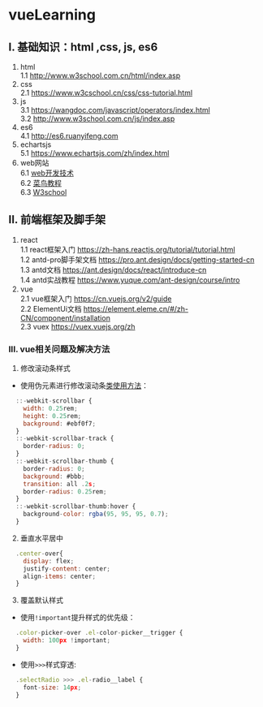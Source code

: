 # vueLearning
##  I. 基础知识：html ,css, js, es6
1. html  
1.1 <a href="http://www.w3school.com.cn/html/index.asp" target="_blank">http://www.w3school.com.cn/html/index.asp</a>   
2. css  
2.1 <a href="https://www.w3cschool.cn/css/css-tutorial.html" target="_blank">https://www.w3cschool.cn/css/css-tutorial.html</a>   
3. js  
3.1 <a href="https://wangdoc.com/javascript/operators/index.html" target="_blank">https://wangdoc.com/javascript/operators/index.html</a>   
3.2 <a href="http://www.w3school.com.cn/js/index.asp" target="_blank">http://www.w3school.com.cn/js/index.asp</a>   
4. es6  
4.1 <a href="http://es6.ruanyifeng.com" target="_blank">http://es6.ruanyifeng.com</a>  
5. echartsjs  
5.1 <a href="https://www.echartsjs.com/zh/index.html" target="_blank">https://www.echartsjs.com/zh/index.html</a>  
6. web网站  
6.1 [web开发技术](https://developer.mozilla.org/zh-CN/docs/Web)  
6.2 [菜鸟教程](https://www.runoob.com/)  
6.3 [W3school](https://www.w3school.com.cn/)  
## II. 前端框架及脚手架
1. react  
1.1 react框架入门 <a href="https://zh-hans.reactjs.org/tutorial/tutorial.html" target="_blank">https://zh-hans.reactjs.org/tutorial/tutorial.html</a>  
1.2 antd-pro脚手架文档 <a href="https://pro.ant.design/docs/getting-started-cn" target="_blank">https://pro.ant.design/docs/getting-started-cn</a>  
1.3 antd文档 <a href="https://ant.design/docs/react/introduce-cn" target="_blank">https://ant.design/docs/react/introduce-cn</a>  
1.4 antd实战教程 <a href="https://www.yuque.com/ant-design/course/intro" target="_blank">https://www.yuque.com/ant-design/course/intro</a>  
2. vue  
2.1 vue框架入门 <a href="https://cn.vuejs.org/v2/guide" target="_blank">https://cn.vuejs.org/v2/guide</a>  
2.2 ElementUi文档 <a href="https://element.eleme.cn/#/zh-CN/component/installation" target="_blank">https://element.eleme.cn/#/zh-CN/component/installation</a>  
2.3 vuex <a href="https://vuex.vuejs.org/zh" target="_blank">https://vuex.vuejs.org/zh</a>  
### III. vue相关问题及解决方法
1. 修改滚动条样式
* 使用伪元素进行修改滚动条[类使用方法](https://developer.mozilla.org/zh-CN/docs/Web/CSS/::-webkit-scrollbar)：
```javaScript
  ::-webkit-scrollbar {
    width: 0.25rem;
    height: 0.25rem;
    background: #ebf0f7;
  }
  ::-webkit-scrollbar-track {
    border-radius: 0;
  }
  ::-webkit-scrollbar-thumb {
    border-radius: 0;
    background: #bbb;
    transition: all .2s;
    border-radius: 0.25rem;
  }
  ::-webkit-scrollbar-thumb:hover {
    background-color: rgba(95, 95, 95, 0.7);
  }
```
2. 垂直水平居中
```javaScript
  .center-over{
    display: flex;
    justify-content: center;
    align-items: center;
  }
```
3. 覆盖默认样式
* 使用`!important`提升样式的优先级：
```javaScript
  .color-picker-over .el-color-picker__trigger {
    width: 100px !important;
  }
```
* 使用`>>>`样式穿透:
```javaScript
  .selectRadio >>> .el-radio__label {
    font-size: 14px;
  }
```